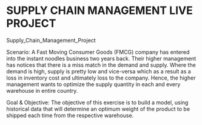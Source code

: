 # SUPPLY CHAIN MANAGEMENT LIVE PROJECT
Supply_Chain_Management_Project

Scenario: A Fast Moving Consumer Goods (FMCG) company has entered into the instant noodles business two years back. Their higher management has notices that there is a miss match in the demand and supply. Where the demand is high, supply is pretty low and vice-versa which as a result as a loss in inventory cost and ultimately loss to the company. Hence, the higher management wants to optimize the supply quantity in each and every warehouse in entire country.


Goal & Objective: The objective of this exercise is to build a model, using historical data that will determine an optimum weight of the product to be shipped each time from the respective warehouse.

